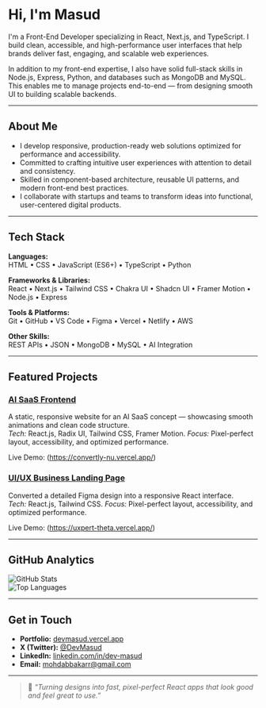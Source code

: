 # Hi, I'm Masud

I'm a Front-End Developer specializing in React, Next.js, and TypeScript.
I build clean, accessible, and high-performance user interfaces that help brands deliver fast, engaging, and scalable web experiences.

In addition to my front-end expertise, I also have solid full-stack skills in
Node.js, Express, Python, and databases such as MongoDB and MySQL.
This enables me to manage projects end-to-end — from designing
smooth UI to building scalable backends.

---

## About Me

- I develop responsive, production-ready web solutions optimized for performance and accessibility.
- Committed to crafting intuitive user experiences with attention to detail and consistency.
- Skilled in component-based architecture, reusable UI patterns, and modern front-end best practices.
- I collaborate with startups and teams to transform ideas into functional, user-centered digital products.

---

## Tech Stack

**Languages:**  
HTML • CSS • JavaScript (ES6+) • TypeScript  • Python  

**Frameworks & Libraries:**  
React • Next.js • Tailwind CSS • Chakra UI •  Shadcn UI • Framer Motion • Node.js • Express

**Tools & Platforms:**  
Git • GitHub • VS Code • Figma • Vercel • Netlify  • AWS  

**Other Skills:**  
REST APIs • JSON • MongoDB • MySQL • AI Integration 

---

## Featured Projects

### [AI SaaS Frontend](https://convertly-nu.vercel.app/)
A static, responsive website for an AI SaaS concept — showcasing smooth animations and clean code structure.  
*Tech:* React.js, Radix UI, Tailwind CSS, Framer Motion.
*Focus:* Pixel-perfect layout, accessibility, and optimized performance.

Live Demo: (https://convertly-nu.vercel.app/)

### [UI/UX Business Landing Page](https://uxpert-theta.vercel.app/)
Converted a detailed Figma design into a responsive React interface.  
*Tech:* React.js, Tailwind CSS.
*Focus:* Pixel-perfect layout, accessibility, and optimized performance.

Live Demo: (https://uxpert-theta.vercel.app/)

---

## GitHub Analytics

![GitHub Stats](https://github-readme-stats.vercel.app/api?username=dev-mas-ud&show_icons=true&theme=tokyonight)  
![Top Languages](https://github-readme-stats.vercel.app/api/top-langs/?username=dev-mas-ud&layout=compact&theme=tokyonight)

---

## Get in Touch

-  **Portfolio:** [devmasud.vercel.app](https://devmasud.vercel.app)
-  **X (Twitter):** [@DevMasud](https://x.com/DevMasud)  
-  **LinkedIn:** [linkedin.com/in/dev-masud](https://www.linkedin.com/in/dev-masud/)  
-  **Email:** mohdabbakarr@gmail.com  

---

> 💬 *“Turning designs into fast, pixel-perfect React apps that look good and feel great to use.”*
